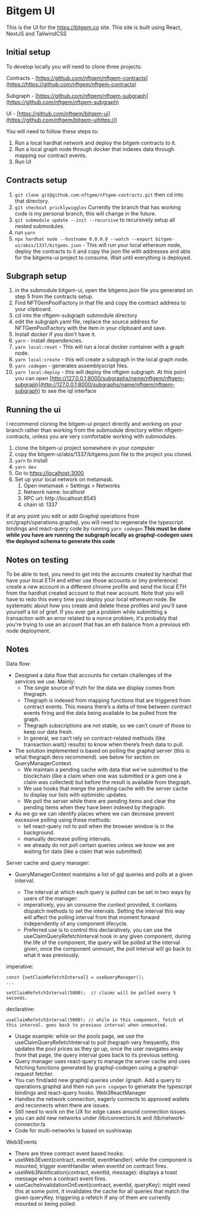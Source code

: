 # Bitgem UI

This is the UI for the https://bitgem.co site. This site is built using React, NextJS and TailwindCSS

## Initial setup

To develop locally you will need to clone three projects:

Contracts - [https://github.com/nftgem/nftgem-contracts](https://https://github.com/nftgem/nftgem-contracts)

Subgraph - [https://github.com/nftgem/nftgem-subgraph](https://github.com/nftgem/nftgem-subgraph)

UI - [https://github.com/nftgem/bitgem-ui](https://github.com/nftgem/bitgem-uihttps://)

You will need to follow these steps to:

1. Run a local hardhat network and deploy the bitgem contracts to it.
2. Run a local graph node through docker that indexes data through mapping our contract events.
3. Run UI

## Contracts setup

1. `git clone git@github.com:nftgem/nftgem-contracts.git` then cd into that directory.
2. `git checkout pricklywiggles` Currently the branch that has working code is my personal branch, this will change in the future.
3. `git submodule update --init --recursive` to recursively setup all nested submodules.
4. run `yarn`
5. `npx hardhat node --hostname 0.0.0.0 --watch --export bitgem-ui/abis/1337/bitgems.json` - This will run your local ethereum node, deploy the contracts to it and copy the json file with addresses and abis for the bitgems-ui project to consume. Wait until everything is deployed.

## Subgraph setup

1. in the submodule bitgem-ui, open the bitgems.json file you generated on step 5 from the contracts setup.
2. Find NFTGemPoolFactory in that file and copy the contract address to your clipboard.
3. cd into the nftgem-subgraph submodule directory
4. edit the subgraph.yaml file, replace the source address for NFTGemPoolFactory with the item in your clipboard and save.
5. Install docker if you don't have it.
6. `yarn` - install dependencies.
7. `yarn local:reset` - This will run a local docker container with a graph node.
8. `yarn local:create` - this will create a subgraph in the local graph node.
9. `yarn codegen` - generates assemblyscript files.
10. `yarn local:deploy` - this will deploy the nftgem subgraph. At this point you can open [http://127.0.0.1:8000/subgraphs/name/nftgem/nftgem-subgraph](http://127.0.0.1:8000/subgraphs/name/nftgem/nftgem-subgraph) to see the iql interface

## Running the ui

I recommend cloning the bitgem-ui project directly and working on your branch rather than working from the submodule directory within nftgem-contracts, unless you are very comfortable working with submodules.

1. clone the bitgem-ui project somewhere in your computer
2. copy the bitgem-ui/abis/1337/bitgems.json file to the project you cloned.
3. `yarn` to install
4. `yarn dev`
5. Go to [https://localhost:3000](https://localhost:3000)
6. Set up your local network on metamask.
   1. Open metamask > Settings > Networks
   2. Network name: localhost
   3. RPC url: http://localhost:8545
   4. chain id: 1337

If at any point you edit or add Graphql operations from src/graph/operations.graphql, you will need to regenerate the typescript bindings and react-query code by running `yarn codegen` **This must be done while you have are running the subgraph locally as graphql-codegen uses the deployed schema to generate this code**

## Notes on testing

To be able to test, you need to get into the accounts created by hardhat that have your local ETH and either use those accounts or (my preference) create a new account in a different chrome profile and send the local ETH from the hardhat created account to that new account. Note that you will have to redo this every time you deploy your local ethereum node. Be systematic about how you create and delete these profiles and you'll save yourself a lot of grief. If you ever get a problem while submitting a transaction with an error related to a nonce problem, it's probably that you're trying to use an account that has an eth balance from a previous eth node deployment.

## Notes

Data flow:

- Designed a data flow that accounts for certain challenges of the services we use. Mainly:
  - The single source of truth for the data we display comes from thegraph.
  - Thegraph is indexed from mapping functions that are triggered from contract events. This means there’s a delta of time between contract events firing and the data being available to be pulled from the graph.
  - Thegraph subscriptions are not stable, so we can’t count of those to keep our data fresh.
  - In general, we can’t rely on contract-related methods (like transaction.wait() results) to know when there’s fresh data to pull.
- The solution implemented is based on polling the graphql server (this is what thegraph devs recommend). see below for section on QueryManagerContext.
  - We maintain a pending cache with data that we’ve submitted to the blockchain (like a claim when one was submitted or a gem one a claim was collected) but before the result is available from thegraph.
  - We use hooks that merge the pending cache with the server cache to display our lists with optimistic updates.
  - We poll the server while there are pending items and clear the pending items when they have been indexed by thegraph.
- As we go we can identify places where we can decrease prevent excessive polling using these methods:
  - tell react-query not to poll when the browser window is in the background.
  - manually decrease polling intervals.
  - we already do not poll certain queries unless we know we are waiting for data (like a claim that was submitted)

Server cache and query manager:

- QueryManagerContext maintains a list of gql queries and polls at a given interval.

  - The interval at which each query is polled can be set in two ways by users of the manager:
  - imperatively, you an consume the context provided, it contains dispatch methods to set the intervals. Setting the interval this way will affect the polling interval from that moment forward independently of any component lifecycle.
  - Preferred use is to control this declaratively, you can use the useClaimQueryRefetchInterval hook in any given component, during the life of the component, the query will be polled at the interval given, once the component unmount, the poll interval will go back to what it was previously.

imperative:

```
const {setClaimRefetchInterval} = useQueryManager();
...

setClaimRefetchInterval(5000);  // claims will be polled every 5 seconds.
```

declarative:

```
useClaimRefetchInterval(5000); // while in this component, fetch at this interval. goes back to previous interval when unmounted.
```

- Usage example: while on the pools page, we use the useClaimQueryRefetchInterval to poll thegraph very frequently, this updates the pool prices as they go up, once the user navigates away from that page, the query interval goes back to its previous setting.
- Query manager uses react-query to manage the server cache and uses fetching functions generated by graphql-codegen using a graphql-request fetcher.
- You can find/add new graphql queries under /graph. Add a query to operations.graphql and then run `yarn cogegen` to generate the typescript bindings and react-query hooks.
  Web3ReactManager
- Handles the network connection, eagerly connects to approved wallets and reconnects when there are issues.
- Still need to work on the UX for edge cases around connection issues.
- you can add new networks under /lib/connectors.ts and /lib/network-connector.ts
- Code for multi-networks is based on sushiswap

Web3Events

- There are three contract event based hooks:
- useWeb3Event(contract, eventId, eventHandler): while the component is mounted, trigger eventHandler when eventId on contract fires.
- useWeb3Notification(contract, eventId, message): displays a toast message when a contract event fires.
- useCacheInvalidationOnEvent(contract, eventId, queryKey): might need this at some point, it invalidates the cache for all queries that match the given queryKey, triggering a refetch if any of them are currently mounted or being polled.
